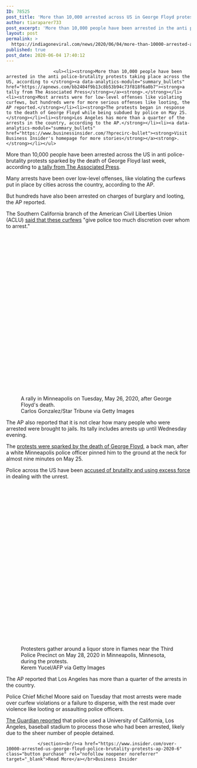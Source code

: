 ```yaml
---
ID: 78525
post_title: 'More than 10,000 arrested across US in George Floyd protests: AP tally &#8211; Insider'
author: tiaraparer733
post_excerpt: 'More than 10,000 people have been arrested in the anti police-brutality protests taking place across the US, according to a tally from The Associated Press.Most arrests were for low-level offenses like violating curfews, but hundreds were for more serious offenses like looting, the AP reported.The protests began in response to the death of George Floyd&hellip;'
layout: post
permalink: >
  https://indiagoneviral.com/news/2020/06/04/more-than-10000-arrested-across-us-in-george-floyd-protests-ap-tally-insider/78525/tiaraparer733/
published: true
post_date: 2020-06-04 17:40:12
---
```

<section data-post-type="post" data-track-content=""><div data-piano-inline-content-wrapper="" id="piano-inline-content-wrapper">

                      <ul><li><strong>More than 10,000 people have been arrested in the anti police-brutality protests taking place across the US, according to </strong><a data-analytics-module="summary_bullets" href="https://apnews.com/bb2404f9b13c8b53b94c73f818f6a0b7"><strong>a tally from The Associated Press</strong></a><strong>.</strong></li><li><strong>Most arrests were for low-level offenses like violating curfews, but hundreds were for more serious offenses like looting, the AP reported.</strong></li><li><strong>The protests began in response to the death of George Floyd while being subdued by police on May 25.</strong></li><li><strong>Los Angeles has more than a quarter of the arrests in the country, according to the AP.</strong></li><li><a data-analytics-module="summary_bullets" href="https://www.businessinsider.com/?hprecirc-bullet"><strong>Visit Business Insider's homepage for more stories</strong></a><strong>.</strong></li></ul>


<p>More than 10,000 people have been arrested across the US in anti police-brutality protests sparked by the death of George Floyd last week, according to <a data-analytics-module="body_link" href="https://apnews.com/bb2404f9b13c8b53b94c73f818f6a0b7">a tally from The Associated Press</a>.</p><p>Many arrests have been over low-level offenses, like violating the curfews put in place by cities across the country, according to the AP.</p><p>But hundreds have also been arrested on charges of burglary and looting, the AP reported.</p><p>The Southern California branch of the American Civil Liberties Union (ACLU) <a data-analytics-module="body_link" href="https://www.theguardian.com/us-news/2020/jun/03/george-floyd-protests-los-angeles-arrests">said that these curfews</a> "give police too much discretion over whom to arrest."</p><p><figure data-e2e-name="image-figure-image" data-media-container="image" data-type="img"><p><img alt="George Floyd protest 19" data-content-type="image/jpeg" data-srcs="{"https://i.insider.com/5ece7ae55af6cc06d336c7f9":{"contentType":"image/jpeg","aspectRatioW":125,"aspectRatioH":86}}" src="data:image/svg+xml,%3Csvg xmlns='http://www.w3.org/2000/svg' viewBox='0 0 1 1'%3E%3C/svg%3E"></img>
  
  </p>
    <span>
      <figcaption data-e2e-name="image-caption">
        A rally in Minneapolis on Tuesday, May 26, 2020, after George Floyd's death.
      </figcaption><span data-e2e-name="image-source">
          Carlos Gonzalez/Star Tribune via Getty Images
        </span>
    </span>
</figure></p><p>The AP also reported that it is not clear how many people who were arrested were brought to jails. Its tally includes arrests up until Wednesday evening.</p>



<p>The <a data-analytics-module="body_link" href="https://www.businessinsider.com/protests-death-george-floyd-minneapolis-new-york-denver-2020-5">protests were sparked by the death of George Floyd</a>, a back man, after a white Minneapolis police officer pinned him to the ground at the neck for almost nine minutes on May 25.</p><p>Police across the US have been <a data-analytics-module="body_link" href="https://www.businessinsider.com/protests-death-george-floyd-minneapolis-new-york-denver-2020-5">accused of brutality and using excess force</a> in dealing with the unrest.</p><p><figure data-e2e-name="image-figure-image" data-media-container="image" data-type="img"><p><img alt="minneapolis protest george floyd" data-content-type="image/jpeg" data-srcs="{"https://i.insider.com/5ed0e07b4dca6863cf3e9b15":{"contentType":"image/jpeg","aspectRatioW":3,"aspectRatioH":2}}" src="data:image/svg+xml,%3Csvg xmlns='http://www.w3.org/2000/svg' viewBox='0 0 1 1'%3E%3C/svg%3E"></img>
  
  </p>
    <span>
      <figcaption data-e2e-name="image-caption">
        Protesters gather around a liquor store in flames near the Third Police Precinct on May 28, 2020 in Minneapolis, Minnesota, during the protests.
      </figcaption><span data-e2e-name="image-source">
          Kerem Yucel/AFP via Getty Images
        </span>
    </span>
</figure></p><p>The AP reported that Los Angeles has more than a quarter of the arrests in the country.</p><p>Police Chief Michel Moore said on Tuesday that most arrests were made over curfew violations or a failure to disperse, with the rest made over violence like looting or assaulting police officers.</p>



<p><a data-analytics-module="body_link" href="https://www.theguardian.com/us-news/2020/jun/03/george-floyd-protests-los-angeles-arrests">The Guardian reported</a> that police used a University of California, Los Angeles, baseball stadium to process those who had been arrested, likely due to the sheer number of people detained.</p>
                  </div>


                </section><br/><a href="https://www.insider.com/over-10000-arrested-us-george-floyd-police-brutality-protests-ap-2020-6" class="button purchase" rel="nofollow noopener noreferrer" target="_blank">Read More</a></br>Business Insider